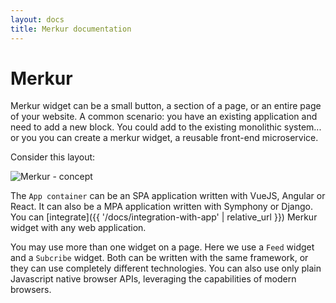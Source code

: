 ```yaml
---
layout: docs
title: Merkur documentation
---
```


# Merkur

Merkur widget can be a small button, a section of a page, or an entire page of your website. A common scenario: you have an existing application and need to add a new block. You could add to the existing monolithic system... or you you can create a merkur widget, a reusable front-end microservice.

Consider this layout:

<img class="responsive" src="{{ '/assets/images/merkur-concept.jpg?v=' | append: site.github.build_revision | relative_url }}" alt="Merkur - concept" />

The `App container` can be an SPA application written with VueJS, Angular or React. It can also be a MPA application written with Symphony or Django. You can [integrate]({{ '/docs/integration-with-app' | relative_url }}) Merkur widget with any web application. 

You may use more than one widget on a page. Here we use a `Feed` widget and a `Subcribe` widget. Both can be written with the same framework, or they can use completely different technologies. You can also use only plain Javascript native browser APIs, leveraging the capabilities of modern browsers.
